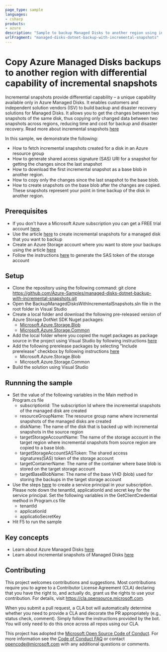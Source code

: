 ```yaml
---
page_type: sample
languages:
- csharp
products:
- azure
description: "Sample to backup Managed Disks to another region using incremental snapshots"
urlFragment: "managed-disks-dotnet-backup-with-incremental-snapshots"
---
```


# Copy Azure Managed Disks backups to another region with differential capability of incremental snapshots

Incremental snapshots provide differential capability – a unique capability available only in Azure Managed Disks. It enables customers and independent solution vendors (ISV) to build backup and disaster recovery solutions for Managed Disks. It allows you to get the changes between two  snapshots of the same disk, thus copying only changed data between two snapshots across regions, reducing time and cost for backup and disaster recovery. Read more about incremental snapshots [here](https://docs.microsoft.com/en-us/azure/virtual-machines/linux/disks-incremental-snapshots)

In this sample, we demonstrate the following:
- How to fetch incremental snapshots created for a disk in an Azure resource group
- How to generate shared access signature (SAS) URI for a snapshot for getting the changes since the last snapshot 
- How to download the first incremental snapshot as a base blob in another region. 
- How to copy only the changes since the last snapshot to the base blob. 
- How to create snapshots on the base blob after the changes are copied. These snapshots represent your point in time backup of the disk in another region. 

## Prerequisites

- If you don't have a Microsoft Azure subscription you can
get a FREE trial account [here](http://go.microsoft.com/fwlink/?LinkId=330212).
- Use the article [here](https://docs.microsoft.com/en-us/azure/virtual-machines/linux/disks-incremental-snapshots) to create incremental snapshots for a managed disk that you want to backup
- Create an Azure Storage account where you want to store your backups using the article [here](https://docs.microsoft.com/en-us/azure/storage/common/storage-quickstart-create-account?tabs=azure-portal)
- Follow the instructions [here](https://docs.microsoft.com/en-us/azure/storage/common/storage-account-sas-create-dotnet) to generate the SAS token of the storage account 

## Setup

- Clone the repository using the following command:
    git clone https://github.com/Azure-Samples/managed-disks-dotnet-backup-with-incremental-snapshots.git
- Open the BackupManagedDisksWithIncrementalSnapshots.sln file in the root folder in Visual Studio
- Create a local folder and download the following pre-released version of Azure Storage DotNet SDK Nuget packages:
    * [Microsoft.Azure.Storage.Blob](https://mdprereleasestoragesdks.blob.core.windows.net/dotnet/Microsoft.Azure.Storage.Blob.10.0.3-Release-jenkins-dotnet-nuget-167.nupkg)
    * [Microsoft.Azure.Storage.Common](https://mdprereleasestoragesdks.blob.core.windows.net/dotnet/Microsoft.Azure.Storage.Common.10.0.3-Release-jenkins-dotnet-nuget-167.nupkg)
- Add the local folder where you copied the nuget packages as package source in the project using Visual Studio by following instructions [here](https://docs.microsoft.com/en-us/nuget/consume-packages/install-use-packages-visual-studio#package-sources)
- Add the following prerelease packages by selecting "Include prerelease" checkbox by following instructions [here](https://docs.microsoft.com/en-us/nuget/consume-packages/install-use-packages-visual-studio#find-and-install-a-package)
    * Microsoft.Azure.Storage.Blob
    * Microsoft.Azure.Storage.Common
- Build the solution using Visual Studio

## Runnning the sample

- Set the value of the following variables in the Main method in Program.cs file
    * subscriptionId: The subscription Id where the incremental snapshots of the managed disk are created
    * resourceGroupName: The resource group name where incremental snapshots of the managed disks are created
    * diskName: The name of the disk that is backed up with incremental snapshots in the source region
    * targetStorageAccountName: The name of the storage account in the target region where incremental snapshots from source region are copied to a base blob. 
    * targetStorageAccountSASToken: The shared access signatures(SAS) token of the storage account
    * targetContainerName: The name of the container where base blob is stored on the target storage account
    * targetBaseBlobName: The name of the base VHD (blob) used for storing the backups in the target storage account
 - Use the steps [here](https//docs.microsoft.com/en-us/azure/active-directory/develop/howto-create-service-principal-portal) to create a service principal in your subscription. Please note down the tenantId, applicationId and secret key for the service principal. Set the following variables in the GetClientCredential method in Program.cs file 
    * tenantId
    * applicationId
    * applicatioSecretKey
 - Hit F5 to run the sample
          

## Key concepts

* Learn about Azure Managed Disks [here](https://docs.microsoft.com/en-us/azure/virtual-machines/windows/managed-disks-overview)
* Learn about incremental snapshots of Managed Disks [here](https://docs.microsoft.com/en-us/azure/virtual-machines/linux/disks-incremental-snapshots)

## Contributing

This project welcomes contributions and suggestions.  Most contributions require you to agree to a
Contributor License Agreement (CLA) declaring that you have the right to, and actually do, grant us
the rights to use your contribution. For details, visit https://cla.opensource.microsoft.com.

When you submit a pull request, a CLA bot will automatically determine whether you need to provide
a CLA and decorate the PR appropriately (e.g., status check, comment). Simply follow the instructions
provided by the bot. You will only need to do this once across all repos using our CLA.

This project has adopted the [Microsoft Open Source Code of Conduct](https://opensource.microsoft.com/codeofconduct/).
For more information see the [Code of Conduct FAQ](https://opensource.microsoft.com/codeofconduct/faq/) or
contact [opencode@microsoft.com](mailto:opencode@microsoft.com) with any additional questions or comments.
